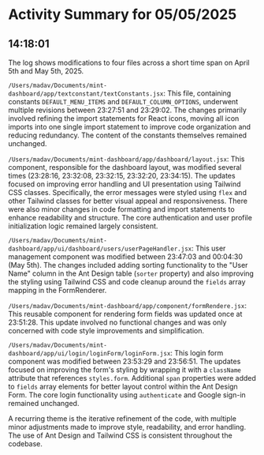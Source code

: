 # Activity Summary for 05/05/2025

## 14:18:01
The log shows modifications to four files across a short time span on April 5th and May 5th, 2025.

`/Users/madav/Documents/mint-dashboard/app/textconstant/textConstants.jsx`: This file, containing constants `DEFAULT_MENU_ITEMS` and `DEFAULT_COLUMN_OPTIONS`, underwent multiple revisions between 23:27:51 and 23:29:02.  The changes primarily involved refining the import statements for React icons, moving all icon imports into one single import statement  to improve code organization and reducing redundancy. The content of the constants themselves remained unchanged.

`/Users/madav/Documents/mint-dashboard/app/dashboard/layout.jsx`: This component, responsible for the dashboard layout, was modified several times (23:28:16, 23:32:08, 23:32:15, 23:32:20, 23:34:15).  The updates focused on improving error handling and UI presentation using Tailwind CSS classes.  Specifically, the error messages were styled using `flex` and other Tailwind classes for better visual appeal and responsiveness.  There were also minor changes in code formatting and import statements to enhance readability and structure.  The core authentication and user profile initialization logic remained largely consistent.

`/Users/madav/Documents/mint-dashboard/app/ui/dashboard/users/userPageHandler.jsx`: This user management component was modified between 23:47:03 and 00:04:30 (May 5th). The changes included adding sorting functionality to the "User Name" column in the Ant Design table (`sorter` property) and also improving the styling using Tailwind CSS  and code cleanup around the `fields` array mapping in the FormRenderer.


`/Users/madav/Documents/mint-dashboard/app/component/formRendere.jsx`: This reusable component for rendering form fields was updated once at 23:51:28. This update involved no functional changes and was only concerned with code style improvements and simplification.


`/Users/madav/Documents/mint-dashboard/app/ui/login/loginForm/loginForm.jsx`:  This login form component was modified between 23:53:29 and 23:56:51. The updates focused on improving the form's styling by wrapping it with a `className` attribute that references `styles.form`.  Additional `span` properties were added to `fields` array elements for better layout control within the Ant Design Form. The core login functionality using `authenticate` and Google sign-in remained unchanged.

A recurring theme is the iterative refinement of the code, with multiple minor adjustments made to improve style, readability, and error handling.  The use of Ant Design and Tailwind CSS is consistent throughout the codebase.
